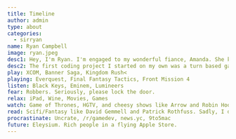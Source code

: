 ```yaml
---
title: Timeline
author: admin
type: about
categories:
  - sirryan
name: Ryan Campbell
image: ryan.jpeg
desc1: Hey, I'm Ryan. I'm engaged to my wonderful fiance, Amanda. She keeps me responsible as I become a caveman when she's not around. I try to stay a young 31, but my grey hairs are quickly betraying me. Sports, activities, games, family and anything in front of a computer will generally keep me happy.
desc2: The first coding project I started on my own was a turn based game in C++. I remember crashing the computer once the hero had to walk more than 13 tiles. Pathing and genetic algorithms were a bit too much for me back in the day, so hopefully age and experience will see me through this time around. Regardless, there is nothing more exciting than being able to pursue a passion, so I'm loving this contest.
play: XCOM, Banner Saga, Kingdom Rush<
playing: Everquest, Final Fantasy Tactics, Front Mission 4
listen: Black Keys, Eminem, Lumineers
fear: Robbers. Seriously, please lock the door.
relax: iPad, Wine, Movies, Games
watch: Game of Thrones, HGTV, and cheesy shows like Arrow and Robin Hood
read: Scifi/Fantasy like David Gemmell and Patrick Rothfuss. Sadly, I don't read books as much these days.
procrastinate: Uncrate, /r/gamedev, news.yc, 9to5mac
future: Eleysium. Rich people in a flying Apple Store.
---
```

